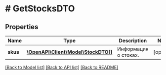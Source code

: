 # # GetStocksDTO

## Properties

Name | Type | Description | Notes
------------ | ------------- | ------------- | -------------
**skus** | [**\OpenAPI\Client\Model\StockDTO[]**](StockDTO.md) | Информация о стоках. | [optional]

[[Back to Model list]](../../README.md#models) [[Back to API list]](../../README.md#endpoints) [[Back to README]](../../README.md)
